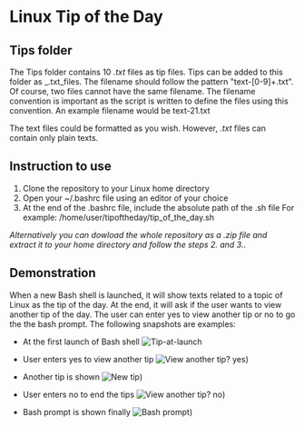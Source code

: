 # Linux Tip of the Day
## Tips folder
The Tips folder contains 10 _.txt_ files as tip files. Tips can be added to this folder as _.txt_files. The filename should follow the pattern "text-[0-9]\+.txt". Of course, two files cannot have the same filename. The filename convention is important as the script is written to define the files using this convention. An example filename would be text-21.txt

The text files could be formatted as you wish. However, _.txt_ files can contain only plain texts. 
## Instruction to use
1. Clone the repository to your Linux home directory
2. Open your ~/.bashrc file using an editor of your choice
3. At the end of the .bashrc file, include the absolute path of the .sh file 
For example: /home/user/tipoftheday/tip_of_the_day.sh

_Alternatively you can dowload the whole repository as a .zip file and extract it to your home directory and follow the steps 2. and 3._. 
## Demonstration
When a new Bash shell is launched, it will show texts related to a topic of Linux as the tip of the day. At the end, it will ask if the user wants to view another tip of the day. The user can enter yes to view another tip or no to go the the bash prompt. The following snapshots are examples:
* At the first launch of Bash shell
![Tip-at-launch](https://gitlab.tamk.cloud/servtec-services-2021/linux-tip-of-the-day-v1/-/tree/master/screenshots/tip_at_launch.PNG)

* User enters yes to view another tip
![View another tip? yes](https://gitlab.tamk.cloud/servtec-services-2021/linux-tip-of-the-day-v1/-/tree/master/screenshots/tip_next_yes.PNG))

* Another tip is shown
![New tip](https://gitlab.tamk.cloud/servtec-services-2021/linux-tip-of-the-day-v1/-/tree/master/screenshots/tip_next.PNG))

* User enters no to end the tips
![View another tip? no](https://gitlab.tamk.cloud/servtec-services-2021/linux-tip-of-the-day-v1/-/tree/master/screenshots/tip_next_no.PNG))

* Bash prompt is shown finally
![Bash prompt](https://gitlab.tamk.cloud/servtec-services-2021/linux-tip-of-the-day-v1/-/tree/master/screenshots/tip_next_yes.PNG))
